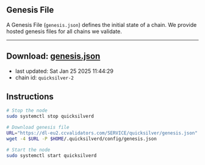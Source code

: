 ## Genesis File
A Genesis File (`genesis.json`) defines the initial state of a chain. We provide hosted genesis files for all chains we validate.

---
**Download: [genesis.json](https://dl-eu2.ccvalidators.com/SERVICE/quicksilver/genesis.json)**
---

- last updated: Sat Jan 25 2025 11:44:29
- chain id: `quicksilver-2`

## Instructions
```sh
# Stop the node
sudo systemctl stop quicksilverd

# Download genesis file
URL="https://dl-eu2.ccvalidators.com/SERVICE/quicksilver/genesis.json"
wget -4 $URL -P $HOME/.quicksilverd/config/genesis.json

# Start the node
sudo systemctl start quicksilverd
```
